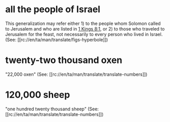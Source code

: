 # all the people of Israel

This generalization may refer either 1) to the people whom Solomon called to Jerusalem and who are listed in [1 Kings 8:1](../08/01.md), or 2) to those who traveled to Jerusalem for the feast, not necessarily to every person who lived in Israel. (See: [[rc://en/ta/man/translate/figs-hyperbole]])

# twenty-two thousand oxen

"22,000 oxen" (See: [[rc://en/ta/man/translate/translate-numbers]])

# 120,000 sheep

"one hundred twenty thousand sheep" (See: [[rc://en/ta/man/translate/translate-numbers]])

